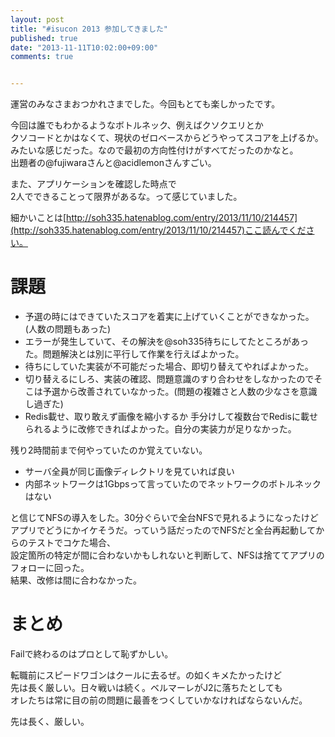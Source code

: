 ```yaml
---
layout: post
title: "#isucon 2013 参加してきました"
published: true
date: "2013-11-11T10:02:00+09:00"
comments: true


---
```


運営のみなさまおつかれさまでした。今回もとても楽しかったです。  

今回は誰でもわかるようなボトルネック、例えばクソクエリとか  
クソコードとかはなくて、現状のゼロベースからどうやってスコアを上げるか。  
みたいな感じだった。なので最初の方向性付けがすべてだったのかなと。  
出題者の@fujiwaraさんと@acidlemonさんすごい。  
  
また、アプリケーションを確認した時点で  
2人でできることって限界があるな。って感じていました。  
  
細かいことは[http://soh335.hatenablog.com/entry/2013/11/10/214457](http://soh335.hatenablog.com/entry/2013/11/10/214457)ここ読んでください。

# 課題

- 予選の時にはできていたスコアを着実に上げていくことができなかった。(人数の問題もあった)
- エラーが発生していて、その解決を@soh335待ちにしてたところがあった。問題解決とは別に平行して作業を行えばよかった。  
- 待ちにしていた実装が不可能だった場合、即切り替えてやればよかった。  
- 切り替えるにしろ、実装の確認、問題意識のすり合わせをしなかったのでそこは予選から改善されていなかった。(問題の複雑さと人数の少なさを意識し過ぎた)
- Redis載せ、取り敢えず画像を縮小するか  手分けして複数台でRedisに載せられるように改修できればよかった。自分の実装力が足りなかった。
  
残り2時間前まで何やっていたのか覚えていない。  
  
- サーバ全員が同じ画像ディレクトリを見ていれば良い
- 内部ネットワークは1Gbpsって言っていたのでネットワークのボトルネックはない  
  
と信じてNFSの導入をした。30分ぐらいで全台NFSで見れるようになったけど  
アプリでどうにかイケそうだ。っていう話だったのでNFSだと全台再起動してからのテストでコケた場合、  
設定箇所の特定が間に合わないかもしれないと判断して、NFSは捨ててアプリのフォローに回った。  
結果、改修は間に合わなかった。  
  
# まとめ

Failで終わるのはプロとして恥ずかしい。  
  
転職前にスピードワゴンはクールに去るぜ。の如くキメたかったけど  
先は長く厳しい。日々戦いは続く。ベルマーレがJ2に落ちたとしても  
オレたちは常に目の前の問題に最善をつくしていかなければならないんだ。  

先は長く、厳しい。
